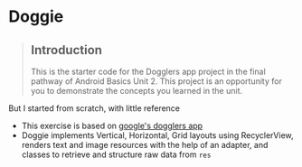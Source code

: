 # Doggie
> ## Introduction  
> This is the starter code for the Dogglers app project in the final pathway of Android Basics Unit 2. This project is an opportunity for you to demonstrate the concepts you learned in the unit.
 
But I started from scratch, with little reference  

- This exercise is based on [google's dogglers app](https://github.com/google-developer-training/android-basics-kotlin-dogglers-app)
- Doggie implements Vertical, Horizontal, Grid layouts using RecyclerView, renders text and image resources with the help of an adapter, and classes to retrieve and structure raw data from ```res```
